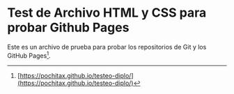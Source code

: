 # Test de Archivo HTML y CSS para probar Github Pages

Este es un archivo de prueba para probar los repositorios de Git y los GitHub Pages[^1].
[^1]: [https://pochitax.github.io/testeo-diplo/](https://pochitax.github.io/testeo-diplo/)
